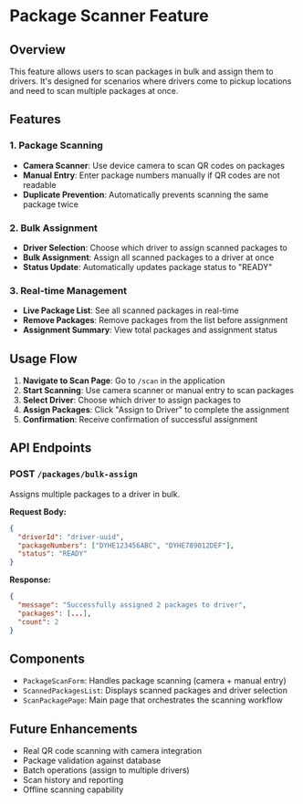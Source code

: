 # Package Scanner Feature

## Overview

This feature allows users to scan packages in bulk and assign them to drivers. It's designed for scenarios where drivers come to pickup locations and need to scan multiple packages at once.

## Features

### 1. Package Scanning

- **Camera Scanner**: Use device camera to scan QR codes on packages
- **Manual Entry**: Enter package numbers manually if QR codes are not readable
- **Duplicate Prevention**: Automatically prevents scanning the same package twice

### 2. Bulk Assignment

- **Driver Selection**: Choose which driver to assign scanned packages to
- **Bulk Assignment**: Assign all scanned packages to a driver at once
- **Status Update**: Automatically updates package status to "READY"

### 3. Real-time Management

- **Live Package List**: See all scanned packages in real-time
- **Remove Packages**: Remove packages from the list before assignment
- **Assignment Summary**: View total packages and assignment status

## Usage Flow

1. **Navigate to Scan Page**: Go to `/scan` in the application
2. **Start Scanning**: Use camera scanner or manual entry to scan packages
3. **Select Driver**: Choose which driver to assign packages to
4. **Assign Packages**: Click "Assign to Driver" to complete the assignment
5. **Confirmation**: Receive confirmation of successful assignment

## API Endpoints

### POST `/packages/bulk-assign`

Assigns multiple packages to a driver in bulk.

**Request Body:**

```json
{
  "driverId": "driver-uuid",
  "packageNumbers": ["DYHE123456ABC", "DYHE789012DEF"],
  "status": "READY"
}
```

**Response:**

```json
{
  "message": "Successfully assigned 2 packages to driver",
  "packages": [...],
  "count": 2
}
```

## Components

- `PackageScanForm`: Handles package scanning (camera + manual entry)
- `ScannedPackagesList`: Displays scanned packages and driver selection
- `ScanPackagePage`: Main page that orchestrates the scanning workflow

## Future Enhancements

- Real QR code scanning with camera integration
- Package validation against database
- Batch operations (assign to multiple drivers)
- Scan history and reporting
- Offline scanning capability
